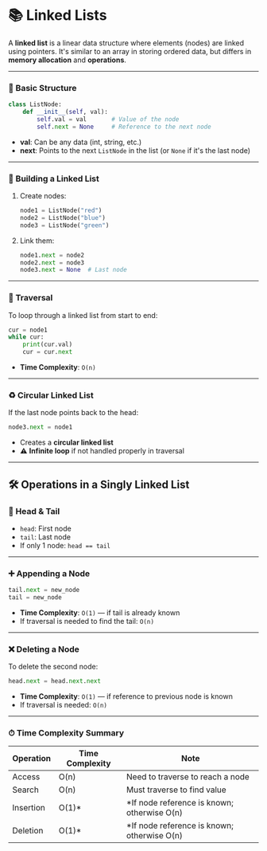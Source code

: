 # 📚 Linked Lists

A **linked list** is a linear data structure where elements (nodes) are linked using pointers. It's similar to an array in storing ordered data, but differs in **memory allocation** and **operations**.

---

### 🔧 Basic Structure

```python
class ListNode:
    def __init__(self, val):
        self.val = val       # Value of the node
        self.next = None     # Reference to the next node
````

* **val**: Can be any data (int, string, etc.)
* **next**: Points to the next `ListNode` in the list (or `None` if it's the last node)

---

### 🔗 Building a Linked List

1. Create nodes:

   ```python
   node1 = ListNode("red")
   node2 = ListNode("blue")
   node3 = ListNode("green")
   ```

2. Link them:

   ```python
   node1.next = node2
   node2.next = node3
   node3.next = None  # Last node
   ```

---

### 🔁 Traversal

To loop through a linked list from start to end:

```python
cur = node1
while cur:
    print(cur.val)
    cur = cur.next
```

* **Time Complexity**: `O(n)`

---

### ♻️ Circular Linked List

If the last node points back to the head:

```python
node3.next = node1
```

* Creates a **circular linked list**
* ⚠️ **Infinite loop** if not handled properly in traversal

---

## 🛠 Operations in a Singly Linked List

### 📌 Head & Tail

* `head`: First node
* `tail`: Last node
* If only 1 node: `head == tail`

---

### ➕ Appending a Node

```python
tail.next = new_node
tail = new_node
```

* **Time Complexity**: `O(1)` — if tail is already known
* If traversal is needed to find the tail: `O(n)`

---

### ❌ Deleting a Node

To delete the second node:

```python
head.next = head.next.next
```

* **Time Complexity**: `O(1)` — if reference to previous node is known
* If traversal is needed: `O(n)`

---

### ⏱ Time Complexity Summary

| Operation | Time Complexity | Note                                         |
| --------- | --------------- | -------------------------------------------- |
| Access    | O(n)            | Need to traverse to reach a node             |
| Search    | O(n)            | Must traverse to find value                  |
| Insertion | O(1)\*          | \*If node reference is known; otherwise O(n) |
| Deletion  | O(1)\*          | \*If node reference is known; otherwise O(n) |

